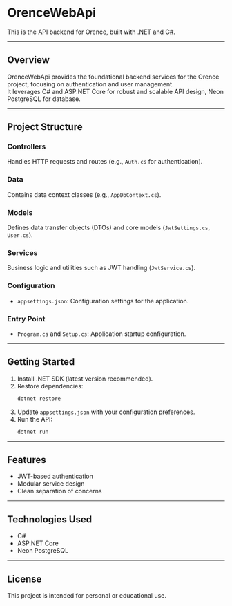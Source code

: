 # OrenceWebApi
This is the API backend for Orence, built with .NET and C#.

---

## Overview
OrenceWebApi provides the foundational backend services for the Orence project, focusing on authentication and user management.  
It leverages C# and ASP.NET Core for robust and scalable API design, Neon PostgreSQL for database.

---

## Project Structure

### Controllers
Handles HTTP requests and routes (e.g., `Auth.cs` for authentication).

### Data
Contains data context classes (e.g., `AppDbContext.cs`).

### Models
Defines data transfer objects (DTOs) and core models (`JwtSettings.cs`, `User.cs`).

### Services
Business logic and utilities such as JWT handling (`JwtService.cs`).

### Configuration
- `appsettings.json`: Configuration settings for the application.

### Entry Point
- `Program.cs` and `Setup.cs`: Application startup configuration.

---

## Getting Started

1. Install .NET SDK (latest version recommended).
2. Restore dependencies:
   ```bash
   dotnet restore
   ```
3. Update `appsettings.json` with your configuration preferences.
4. Run the API:
   ```bash
   dotnet run
   ```

---

## Features
- JWT-based authentication  
- Modular service design  
- Clean separation of concerns  

---

## Technologies Used
- C#  
- ASP.NET Core  
- Neon PostgreSQL

---

## License
This project is intended for personal or educational use.
